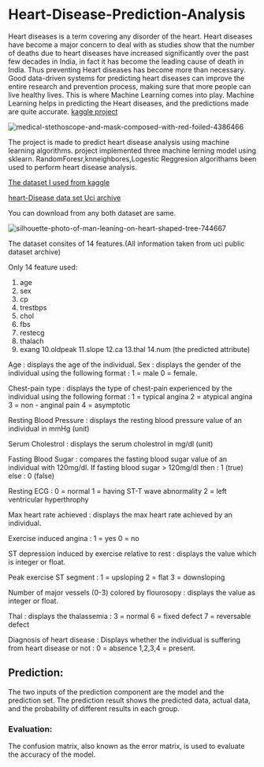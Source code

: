# Heart-Disease-Prediction-Analysis


Heart diseases is a term covering any disorder of the heart. Heart diseases have become a major concern to deal with as studies show that the number of deaths due
to heart diseases have increased significantly over the past few decades in India, in fact it has become the leading cause of death in India.
Thus preventing Heart diseases has become more than necessary. Good data-driven systems for predicting heart diseases can improve the entire research and prevention process,
making sure that more people can live healthy lives. This is where Machine Learning comes into play. Machine Learning helps in predicting the Heart diseases, and the predictions made are quite accurate.
[kaggle project](https://www.kaggle.com/ronitf/heart-disease-uci)

![medical-stethoscope-and-mask-composed-with-red-foiled-4386466](https://user-images.githubusercontent.com/62785642/87222572-49dbbb00-c392-11ea-976a-e05ee1ab158a.jpg)

The project is made to predict heart disease analysis using machine learning algorithms.
project implemented three machine lerning model using sklearn. RandomForesr,knneighbores,Logestic Reggresion algorithams been used to perform heart disease analysis.

[The dataset I used from kaggle](https://www.kaggle.com/ronitf/heart-disease-uci)

[heart-Disease data set Uci archive](https://archive.ics.uci.edu/ml/datasets/Heart+Disease)

You can download from any both dataset are same.  

![silhouette-photo-of-man-leaning-on-heart-shaped-tree-744667](https://user-images.githubusercontent.com/62785642/87222598-9cb57280-c392-11ea-9a39-2fecbf856641.jpg)

The dataset consites of 14 features.(All information taken from uci public dataset archive)


Only 14 feature used:
1. age
2. sex
3. cp
4. trestbps
5. chol
6. fbs
7. restecg
8. thalach
9. exang
10.oldpeak
11.slope
12.ca
13.thal
14.num (the predicted attribute)

Age : displays the age of the individual.
Sex : displays the gender of the individual using the following format : 1 = male 0 = female.

Chest-pain type : displays the type of chest-pain experienced by the individual using the following format : 1 = typical angina 2 = atypical angina 3 = non - anginal pain 4 = asymptotic

Resting Blood Pressure : displays the resting blood pressure value of an individual in mmHg (unit)

Serum Cholestrol : displays the serum cholestrol in mg/dl (unit)

Fasting Blood Sugar : compares the fasting blood sugar value of an individual with 120mg/dl. If fasting blood sugar > 120mg/dl then : 1 (true) else : 0 (false)

Resting ECG : 0 = normal 1 = having ST-T wave abnormality 2 = left ventricular hyperthrophy

Max heart rate achieved : displays the max heart rate achieved by an individual.

Exercise induced angina : 1 = yes 0 = no

ST depression induced by exercise relative to rest : displays the value which is integer or float.

Peak exercise ST segment : 1 = upsloping 2 = flat 3 = downsloping

Number of major vessels (0-3) colored by flourosopy : displays the value as integer or float.

Thal : displays the thalassemia : 3 = normal 6 = fixed defect 7 = reversable defect

Diagnosis of heart disease : Displays whether the individual is suffering from heart disease or not : 0 = absence 1,2,3,4 = present.

## Prediction:
The two inputs of the prediction component are the model and the prediction set. The prediction result shows the predicted data, actual data, and the probability of different results in each group.

### Evaluation:
The confusion matrix, also known as the error matrix, is used to evaluate the accuracy of the model.
